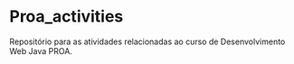 # Proa_activities
Repositório para as atividades relacionadas ao curso de Desenvolvimento Web Java PROA.
